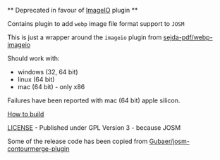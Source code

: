
** Deprecated in favour of [ImageIO](https://josm.openstreetmap.de/browser/osm/applications/editors/josm/plugins/imageio)  plugin **

Contains plugin to add `webp` image file format support to `JOSM`

This is just a wrapper around the `imageio` plugin from [sejda-pdf/webp-imageio](https://github.com/sejda-pdf/webp-imageio)

Should work with:
* windows (32, 64 bit)
* linux (64 bit)
* mac (64 bit) - only x86

Failures have been reported with mac (64 bit) apple silicon.

[How to build](how_to_build.md)

[LICENSE](LICENSE) - Published under GPL Version 3 - because JOSM

Some of the release code has been copied from [Gubaer/josm-contourmerge-plugin](https://github.com/Gubaer/josm-contourmerge-plugin)
